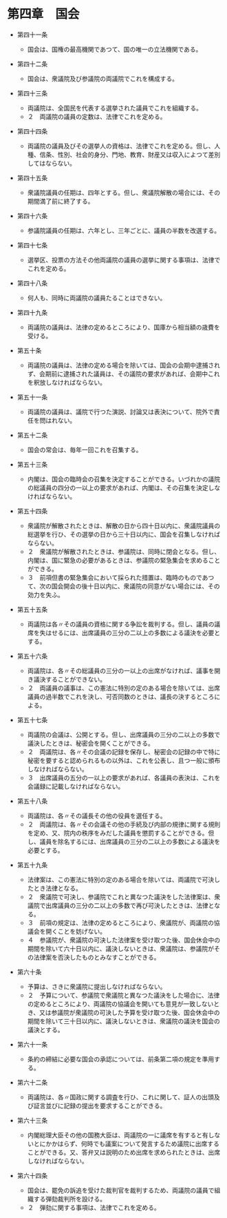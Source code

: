 # 第四章　国会

- 第四十一条
    - 国会は、国権の最高機関であつて、国の唯一の立法機関である。

- 第四十二条
    - 国会は、衆議院及び参議院の両議院でこれを構成する。

- 第四十三条
    - 両議院は、全国民を代表する選挙された議員でこれを組織する。
    - ２　両議院の議員の定数は、法律でこれを定める。

- 第四十四条
    - 両議院の議員及びその選挙人の資格は、法律でこれを定める。但し、人種、信条、性別、社会的身分、門地、教育、財産又は収入によつて差別してはならない。

- 第四十五条
    - 衆議院議員の任期は、四年とする。但し、衆議院解散の場合には、その期間満了前に終了する。

- 第四十六条
    - 参議院議員の任期は、六年とし、三年ごとに、議員の半数を改選する。

- 第四十七条
    - 選挙区、投票の方法その他両議院の議員の選挙に関する事項は、法律でこれを定める。

- 第四十八条
    - 何人も、同時に両議院の議員たることはできない。

- 第四十九条
    - 両議院の議員は、法律の定めるところにより、国庫から相当額の歳費を受ける。

- 第五十条
    - 両議院の議員は、法律の定める場合を除いては、国会の会期中逮捕されず、会期前に逮捕された議員は、その議院の要求があれば、会期中これを釈放しなければならない。

- 第五十一条
    - 両議院の議員は、議院で行つた演説、討論又は表決について、院外で責任を問はれない。

- 第五十二条
    - 国会の常会は、毎年一回これを召集する。

- 第五十三条
    - 内閣は、国会の臨時会の召集を決定することができる。いづれかの議院の総議員の四分の一以上の要求があれば、内閣は、その召集を決定しなければならない。

- 第五十四条
    - 衆議院が解散されたときは、解散の日から四十日以内に、衆議院議員の総選挙を行ひ、その選挙の日から三十日以内に、国会を召集しなければならない。
    - ２　衆議院が解散されたときは、参議院は、同時に閉会となる。但し、内閣は、国に緊急の必要があるときは、参議院の緊急集会を求めることができる。
    - ３　前項但書の緊急集会において採られた措置は、臨時のものであつて、次の国会開会の後十日以内に、衆議院の同意がない場合には、その効力を失ふ。

- 第五十五条
    - 両議院は各〃その議員の資格に関する争訟を裁判する。但し、議員の議席を失はせるには、出席議員の三分の二以上の多数による議決を必要とする。

- 第五十六条
    - 両議院は、各〃その総議員の三分の一以上の出席がなければ、議事を開き議決することができない。
    - ２　両議員の議事は、この憲法に特別の定のある場合を除いては、出席議員の過半数でこれを決し、可否同数のときは、議長の決するところによる。

- 第五十七条
    - 両議院の会議は、公開とする。但し、出席議員の三分の二以上の多数で議決したときは、秘密会を開くことができる。
    - ２　両議院は、各〃その会議の記録を保存し、秘密会の記録の中で特に秘密を要すると認められるもの以外は、これを公表し、且つ一般に頒布しなければならない。
    - ３　出席議員の五分の一以上の要求があれば、各議員の表決は、これを会議録に記載しなければならない。

- 第五十八条
    - 両議院は、各〃その議長その他の役員を選任する。
    - ２　両議院は、各〃その会議その他の手続及び内部の規律に関する規則を定め、又、院内の秩序をみだした議員を懲罰することができる。但し、議員を除名するには、出席議員の三分の二以上の多数による議決を必要とする。

- 第五十九条
    - 法律案は、この憲法に特別の定のある場合を除いては、両議院で可決したとき法律となる。
    - ２　衆議院で可決し、参議院でこれと異なつた議決をした法律案は、衆議院で出席議員の三分の二以上の多数で再び可決したときは、法律となる。
    - ３　前項の規定は、法律の定めるところにより、衆議院が、両議院の協議会を開くことを妨げない。
    - ４　参議院が、衆議院の可決した法律案を受け取つた後、国会休会中の期間を除いて六十日以内に、議決しないときは、衆議院は、参議院がその法律案を否決したものとみなすことができる。

- 第六十条
    - 予算は、さきに衆議院に提出しなければならない。
    - ２　予算について、参議院で衆議院と異なつた議決をした場合に、法律の定めるところにより、両議院の協議会を開いても意見が一致しないとき、又は参議院が衆議院の可決した予算を受け取つた後、国会休会中の期間を除いて三十日以内に、議決しないときは、衆議院の議決を国会の議決とする。

- 第六十一条
    - 条約の締結に必要な国会の承認については、前条第二項の規定を準用する。

- 第六十二条
    - 両議院は、各〃国政に関する調査を行ひ、これに関して、証人の出頭及び証言並びに記録の提出を要求することができる。

- 第六十三条
    - 内閣総理大臣その他の国務大臣は、両議院の一に議席を有すると有しないとにかかはらず、何時でも議案について発言するため議院に出席することができる。又、答弁又は説明のため出席を求められたときは、出席しなければならない。

- 第六十四条
    - 国会は、罷免の訴追を受けた裁判官を裁判するため、両議院の議員で組織する弾劾裁判所を設ける。
    - ２　弾劾に関する事項は、法律でこれを定める。
